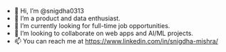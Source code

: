 - 👋 Hi, I’m @snigdha0313
- 👀 I’m a product and data enthusiast.
- 🌱 I’m currently looking for full-time job opportunities.
- 💞️ I’m looking to collaborate on web apps and AI/ML projects. 
- 📫 You can reach me at https://www.linkedin.com/in/snigdha-mishra/ 

<!---
snigdha0313/snigdha0313 is a ✨ special ✨ repository because its `README.md` (this file) appears on your GitHub profile.
You can click the Preview link to take a look at your changes.
--->
